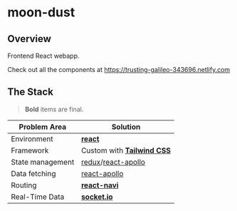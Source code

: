 # moon-dust

## Overview

Frontend React webapp.

Check out all the components at <https://trusting-galileo-343696.netlify.com>

## The Stack

> **Bold** items are final.

| Problem Area     | Solution                                                                                                |
| ---------------- | ------------------------------------------------------------------------------------------------------- |
| Environment      | **[react](https://github.com/facebook/react/)**                                                         |
| Framework        | Custom with **[Tailwind CSS](https://tailwindcss.com/)**                                                |
| State management | [redux](https://github.com/reduxjs/redux)/[react-apollo](https://github.com/apollographql/react-apollo) |
| Data fetching    | [react-apollo](https://github.com/apollographql/react-apollo)                                           |
| Routing          | **[react-navi](https://github.com/frontarm/navi)**                                                      |
| Real-Time Data   | **[socket.io](https://github.com/socketio/socket.io)**                                                  |
